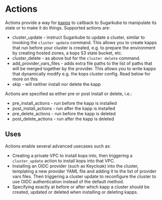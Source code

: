 # Actions

Actions provide a way for [kapps](kapps.md) to callback to Sugarkube to manipulate its state or to make it do things. Supported actions are:

* cluster_update - instruct Sugarkube to update a cluster, similar to invoking the `cluster update` command. This allows you to create kapps that run before your cluster is created, e.g. to prepare the environment by creating hosted zones, a kops S3 state bucket, etc.
* cluster_delete - as above but for the `cluster delete` command.
* add_provider_vars_files - adds extra file paths to the list of paths that will be merged together by the provider. This allows you to write kapps that dynamically modify e.g. the kops cluster config. Read below for more on this 
* skip - will neither install nor delete the kapp

 Actions are specified as either pre or post install or delete, i.e.:

* pre_install_actions - run before the kapp is installed
* post_install_actions - run after the kapp is installed
* pre_delete_actions - run before the kapp is deleted
* post_delete_actions - run after the kapp is deleted

## Uses

Actions enable several advanced usecases such as:

* Creating a private VPC to install kops into, then triggering a `cluster_update` action to install kops into that VPC.
* Installing an OIDC provider (such as Keycloak) into the cluster, templating a new provider YAML file and adding it to the list of provider vars files. Then triggering a cluster update to reconfigure the cluster to use OIDC authentication instead of the default method.
* Specifying exactly at before or after which kapp a cluster should be created, updated or deleted when installing or deleting kapps.
